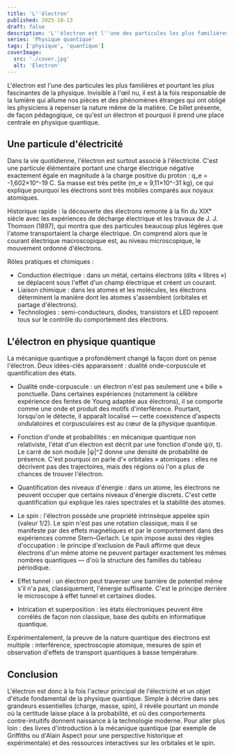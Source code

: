 ```yaml
---
title: 'L''électron'
published: 2025-10-13
draft: false
description: 'L''électron est l''une des particules les plus familières et pourtant les plus fascinantes de la physique.'
series: 'Physique quantique'
tags: ['physique', 'quantique']
coverImage:
  src: './cover.jpg'
  alt: 'Electron'
---
```


L'électron est l'une des particules les plus familières et pourtant les plus fascinantes de la physique. Invisible à l'œil nu, il est à la fois responsable de la lumière qui allume nos pièces et des phénomènes étranges qui ont obligé les physiciens à repenser la nature même de la matière. Ce billet présente, de façon pédagogique, ce qu'est un électron et pourquoi il prend une place centrale en physique quantique.

## Une particule d'électricité

Dans la vie quotidienne, l'électron est surtout associé à l'électricité. C'est une particule élémentaire portant une charge électrique négative exactement égale en magnitude à la charge positive du proton : q_e = -1,602×10^-19 C. Sa masse est très petite (m_e ≈ 9,11×10^-31 kg), ce qui explique pourquoi les électrons sont très mobiles comparés aux noyaux atomiques.

Historique rapide : la découverte des électrons remonte à la fin du XIXᵉ siècle avec les expériences de décharge électrique et les travaux de J. J. Thomson (1897), qui montra que des particules beaucoup plus légères que l'atome transportaient la charge électrique. On comprend alors que le courant électrique macroscopique est, au niveau microscopique, le mouvement ordonné d'électrons.

Rôles pratiques et chimiques :

- Conduction électrique : dans un métal, certains électrons (dits « libres ») se déplacent sous l'effet d'un champ électrique et créent un courant.
- Liaison chimique : dans les atomes et les molécules, les électrons déterminent la manière dont les atomes s'assemblent (orbitales et partage d'électrons).
- Technologies : semi-conducteurs, diodes, transistors et LED reposent tous sur le contrôle du comportement des électrons.

## L'électron en physique quantique

La mécanique quantique a profondément changé la façon dont on pense l'électron. Deux idées-clés apparaissent : dualité onde-corpuscule et quantification des états.

- Dualité onde-corpuscule : un électron n'est pas seulement une « bille » ponctuelle. Dans certaines expériences (notamment la célèbre expérience des fentes de Young adaptée aux électrons), il se comporte comme une onde et produit des motifs d'interférence. Pourtant, lorsqu'on le détecte, il apparaît localisé — cette coexistence d'aspects ondulatoires et corpusculaires est au cœur de la physique quantique.

- Fonction d'onde et probabilités : en mécanique quantique non relativiste, l'état d'un électron est décrit par une fonction d'onde ψ(r, t). Le carré de son module |ψ|^2 donne une densité de probabilité de présence. C'est pourquoi on parle d'« orbitales » atomiques : elles ne décrivent pas des trajectoires, mais des régions où l'on a plus de chances de trouver l'électron.

- Quantification des niveaux d'énergie : dans un atome, les électrons ne peuvent occuper que certains niveaux d'énergie discrets. C'est cette quantification qui explique les raies spectrales et la stabilité des atomes.

- Le spin : l'électron possède une propriété intrinsèque appelée spin (valeur 1/2). Le spin n'est pas une rotation classique, mais il se manifeste par des effets magnétiques et par le comportement dans des expériences comme Stern–Gerlach. Le spin impose aussi des règles d'occupation : le principe d'exclusion de Pauli affirme que deux électrons d'un même atome ne peuvent partager exactement les mêmes nombres quantiques — d'où la structure des familles du tableau périodique.

- Effet tunnel : un électron peut traverser une barrière de potentiel même s'il n'a pas, classiquement, l'énergie suffisante. C'est le principe derrière le microscope à effet tunnel et certaines diodes.

- Intrication et superposition : les états électroniques peuvent être corrélés de façon non classique, base des qubits en informatique quantique.

Expérimentalement, la preuve de la nature quantique des électrons est multiple : interférence, spectroscopie atomique, mesures de spin et observation d'effets de transport quantiques à basse température.

## Conclusion

L'électron est donc à la fois l'acteur principal de l'électricité et un objet d'étude fondamental de la physique quantique. Simple à décrire dans ses grandeurs essentielles (charge, masse, spin), il révèle pourtant un monde où la certitude laisse place à la probabilité, et où des comportements contre-intuitifs donnent naissance à la technologie moderne. Pour aller plus loin : des livres d'introduction à la mécanique quantique (par exemple de Griffiths ou d'Alain Aspect pour une perspective historique et expérimentale) et des ressources interactives sur les orbitales et le spin.
